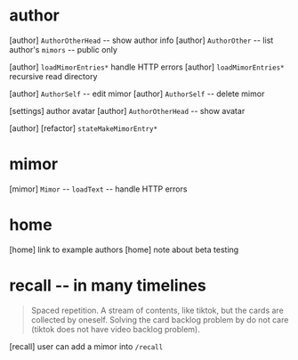 # author

[author] `AuthorOtherHead` -- show author info
[author] `AuthorOther` -- list author's `mimors` -- public only

[author] `loadMimorEntries*` handle HTTP errors
[author] `loadMimorEntries*` recursive read directory

[author] `AuthorSelf` -- edit mimor
[author] `AuthorSelf` -- delete mimor

[settings] author avatar
[author] `AuthorOtherHead` -- show avatar

[author] [refactor] `stateMakeMimorEntry*`

# mimor

[mimor] `Mimor` -- `loadText` -- handle HTTP errors

# home

[home] link to example authors
[home] note about beta testing

# recall -- in many timelines

> Spaced repetition. A stream of contents, like tiktok, but the cards
> are collected by oneself. Solving the card backlog problem by do not
> care (tiktok does not have video backlog problem).

[recall] user can add a mimor into `/recall`
